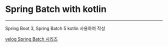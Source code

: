 # Spring Batch with kotlin

--- 

Spring Boot 3, Spring Batch 5 kotlin 사용하여 작성

[velog Spring Batch 시리즈](https://velog.io/@tech/series/Spring-Batch)
